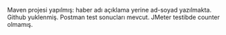 Maven projesi yapılmış: haber adı açıklama yerine ad-soyad yazılmakta.
Github yuklenmiş.
Postman test sonucları mevcut.
JMeter testibde counter olmamış.